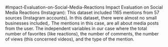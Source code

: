 #Impact-Evaluation-on-Social-Media-Reactions
Impact Evaluation on Social Media Reactions (Instagram): This dataset included 1165 mentions from 57 sources (Instagram accounts). In this dataset, there were almost no small businesses included,. The mentions in this case, are all about media posts from the user. The independent variables in our case where the total number of favorites (like reactions), the number of comments, the number of views (this concerned videos), and the type of the mention.
